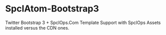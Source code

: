 SpclAtom-Bootstrap3
===================

Twitter Bootstrap 3 + SpclOps.Com Template Support with SpclOps Assets installed versus the CDN ones.
